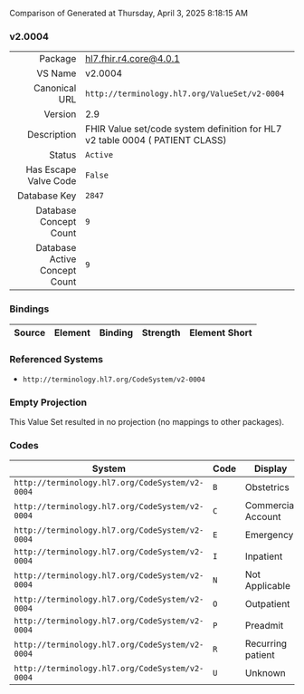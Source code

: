 Comparison of 
Generated at Thursday, April 3, 2025 8:18:15 AM

### v2.0004

|      |     |
| ---: | --- |
| Package | hl7.fhir.r4.core@4.0.1 |
| VS Name | v2.0004 |
| Canonical URL | `http://terminology.hl7.org/ValueSet/v2-0004` |
| Version | 2.9 |
| Description | FHIR Value set/code system definition for HL7 v2 table 0004 ( PATIENT CLASS) |
| Status | `Active` |
| Has Escape Valve Code | `False` |
| Database Key | `2847` |
| Database Concept Count | `9` |
| Database Active Concept Count | `9` |
### Bindings

| Source | Element | Binding | Strength | Element Short |
| ------ | ------- | ------- | -------- | ------------- |

### Referenced Systems

* `http://terminology.hl7.org/CodeSystem/v2-0004`
### Empty Projection

This Value Set resulted in no projection (no mappings to other packages).

### Codes

| System | Code | Display |
| ------ | ---- | ------- |
| `http://terminology.hl7.org/CodeSystem/v2-0004` | `B` | Obstetrics |
| `http://terminology.hl7.org/CodeSystem/v2-0004` | `C` | Commercial Account |
| `http://terminology.hl7.org/CodeSystem/v2-0004` | `E` | Emergency |
| `http://terminology.hl7.org/CodeSystem/v2-0004` | `I` | Inpatient |
| `http://terminology.hl7.org/CodeSystem/v2-0004` | `N` | Not Applicable |
| `http://terminology.hl7.org/CodeSystem/v2-0004` | `O` | Outpatient |
| `http://terminology.hl7.org/CodeSystem/v2-0004` | `P` | Preadmit |
| `http://terminology.hl7.org/CodeSystem/v2-0004` | `R` | Recurring patient |
| `http://terminology.hl7.org/CodeSystem/v2-0004` | `U` | Unknown |

